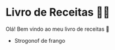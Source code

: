 # Livro de Receitas :man_cook:

Olá! Bem vindo ao meu livro de receitas :wave:

- Strogonof de frango

